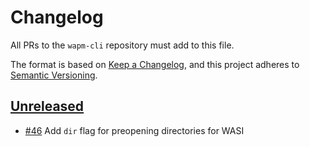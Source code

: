 # Changelog

All PRs to the `wapm-cli` repository must add to this file.

The format is based on [Keep a Changelog](https://keepachangelog.com/en/1.0.0/),
and this project adheres to [Semantic Versioning](https://semver.org/spec/v2.0.0.html).


## **[Unreleased]**

- [#46](https://github.com/wasmerio/wapm-cli/pull/46) Add `dir` flag for preopening directories for WASI

[Unreleased]: https://github.com/wasmerio/wapm-cli/compare/0.1.0...HEAD
